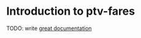 # Introduction to ptv-fares

TODO: write [great documentation](http://jacobian.org/writing/what-to-write/)
